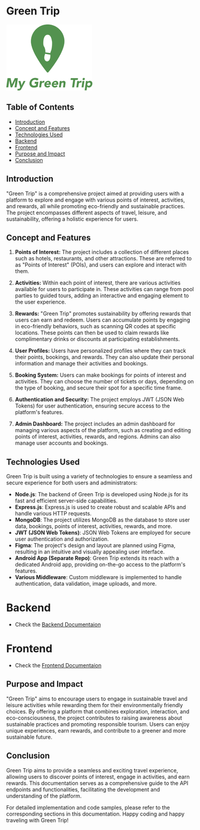 # Green Trip

![GreenTrip Logo](./public/img/Logo.png)

## Table of Contents

- [Introduction](#introduction)
- [Concept and Features](#concept-and-features)
- [Technologies Used](#technologies-used)
- [Backend](#backend)
- [Frontend](#frontend)
- [Purpose and Impact](#purpose-and-impact)
- [Conclusion](#conclusion)

## Introduction

"Green Trip" is a comprehensive project aimed at providing users with a platform to explore and engage with various points of interest, activities, and rewards, all while promoting eco-friendly and sustainable practices. The project encompasses different aspects of travel, leisure, and sustainability, offering a holistic experience for users.

## Concept and Features

1. **Points of Interest:** The project includes a collection of different places such as hotels, restaurants, and other attractions. These are referred to as "Points of Interest" (POIs), and users can explore and interact with them.

2. **Activities:** Within each point of interest, there are various activities available for users to participate in. These activities can range from pool parties to guided tours, adding an interactive and engaging element to the user experience.

3. **Rewards:** "Green Trip" promotes sustainability by offering rewards that users can earn and redeem. Users can accumulate points by engaging in eco-friendly behaviors, such as scanning QR codes at specific locations. These points can then be used to claim rewards like complimentary drinks or discounts at participating establishments.

4. **User Profiles:** Users have personalized profiles where they can track their points, bookings, and rewards. They can also update their personal information and manage their activities and bookings.

5. **Booking System:** Users can make bookings for points of interest and activities. They can choose the number of tickets or days, depending on the type of booking, and secure their spot for a specific time frame.

6. **Authentication and Security:** The project employs JWT (JSON Web Tokens) for user authentication, ensuring secure access to the platform's features.

7. **Admin Dashboard:** The project includes an admin dashboard for managing various aspects of the platform, such as creating and editing points of interest, activities, rewards, and regions. Admins can also manage user accounts and bookings.

## Technologies Used

Green Trip is built using a variety of technologies to ensure a seamless and secure experience for both users and administrators:

- **Node.js**: The backend of Green Trip is developed using Node.js for its fast and efficient server-side capabilities.
- **Express.js**: Express.js is used to create robust and scalable APIs and handle various HTTP requests.
- **MongoDB**: The project utilizes MongoDB as the database to store user data, bookings, points of interest, activities, rewards, and more.
- **JWT (JSON Web Tokens)**: JSON Web Tokens are employed for secure user authentication and authorization.
- **Figma**: The project's design and layout are planned using Figma, resulting in an intuitive and visually appealing user interface.
- **Android App (Separate Repo)**: Green Trip extends its reach with a dedicated Android app, providing on-the-go access to the platform's features.
- **Various Middleware**: Custom middleware is implemented to handle authentication, data validation, image uploads, and more.

# Backend

- Check the [Backend Documentaion](https://github.com/MostafaMGomaa/greenTrip/blob/master/server/readme.md)

# Frontend

- Check the [Frontend Documentaion](https://github.com/MostafaMGomaa/greenTrip/blob/master/client/readme.md)

## Purpose and Impact

"Green Trip" aims to encourage users to engage in sustainable travel and leisure activities while rewarding them for their environmentally friendly choices. By offering a platform that combines exploration, interaction, and eco-consciousness, the project contributes to raising awareness about sustainable practices and promoting responsible tourism. Users can enjoy unique experiences, earn rewards, and contribute to a greener and more sustainable future.

## Conclusion

Green Trip aims to provide a seamless and exciting travel experience, allowing users to discover points of interest, engage in activities, and earn rewards. This documentation serves as a comprehensive guide to the API endpoints and functionalities, facilitating the development and understanding of the platform.

For detailed implementation and code samples, please refer to the corresponding sections in this documentation. Happy coding and happy traveling with Green Trip!
